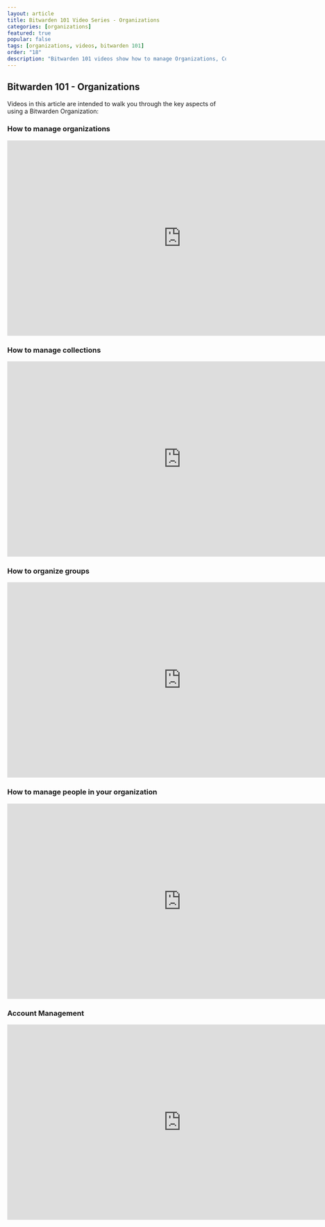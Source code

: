 ```yaml
---
layout: article
title: Bitwarden 101 Video Series - Organizations
categories: [organizations]
featured: true
popular: false
tags: [organizations, videos, bitwarden 101]
order: "18"
description: "Bitwarden 101 videos show how to manage Organizations, Collections, Groups, and members within an Organization."
---
```


## Bitwarden 101 - Organizations

Videos in this article are intended to walk you through the key aspects of using a Bitwarden Organization:

### How to manage organizations
<iframe class="embed-responsive" width="800" height="450" src="https://www.youtube.com/embed/2qJYi_xDTIE" frameborder="0" allow="accelerometer; autoplay; encrypted-media; gyroscope; picture-in-picture" allowfullscreen></iframe>

### How to manage collections

<iframe class="embed-responsive" width="800" height="450" src="https://www.youtube.com/embed/oTRnpuDbaNc" frameborder="0" allow="accelerometer; autoplay; encrypted-media; gyroscope; picture-in-picture" allowfullscreen></iframe>

### How to organize groups

<iframe class="embed-responsive" width="800" height="450" src="https://www.youtube.com/embed/KF0AN-P2qfU" frameborder="0" allow="accelerometer; autoplay; encrypted-media; gyroscope; picture-in-picture" allowfullscreen></iframe>

### How to manage people in your organization

<iframe class="embed-responsive" width="800" height="450" src="https://www.youtube.com/embed/fiR6sqJ_N58" frameborder="0" allow="accelerometer; autoplay; encrypted-media; gyroscope; picture-in-picture" allowfullscreen></iframe>

### Account Management

<iframe class="embed-responsive" width="800" height="450" src="https://www.youtube.com/embed/eZZOSkr9PV0" frameborder="0" allow="accelerometer; autoplay; encrypted-media; gyroscope; picture-in-picture" allowfullscreen></iframe>
